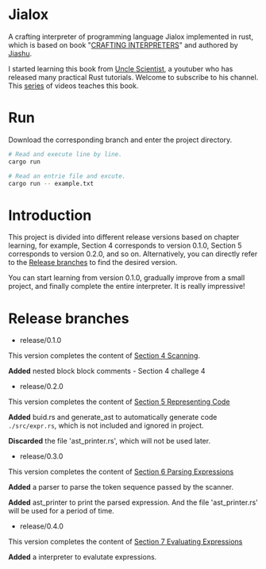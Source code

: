 # Jialox

A crafting interpreter of programming language Jialox implemented in rust, which is based on book "[CRAFTING INTERPRETERS](http://www.craftinginterpreters.com/contents.html)" and authored by [Jiashu](https://github.com/Jiashu-ht).

I started learning this book from [Uncle Scientist](https://www.youtube.com/@UncleScientist), a youtuber who has released many practical Rust tutorials. Welcome to subscribe to his channel. This [series](https://www.youtube.com/watch?v=WdoAJ_ouWRM) of videos teaches this book.

# Run
Download the corresponding branch and enter the project directory.
```sh
# Read and execute line by line.
cargo run

# Read an entrie file and excute.
cargo run -- example.txt

```

# Introduction

This project is divided into different release versions based on chapter learning, for example, Section 4 corresponds to version 0.1.0, Section 5 corresponds to version 0.2.0, and so on. Alternatively, you can directly refer to the [Release branches](#release-branches) to find the desired version.

You can start learning from version 0.1.0, gradually improve from a small project, and finally complete the entire interpreter. It is really impressive!

# Release branches

- release/0.1.0

This version completes the content of [Section 4 Scanning](http://www.craftinginterpreters.com/scanning.html).

**Added** nested block block comments - Section 4 challege 4

- release/0.2.0

This version completes the content of [Section 5 Representing Code](http://www.craftinginterpreters.com/representing-code.html)

**Added** buid.rs and generate_ast to automatically generate code `./src/expr.rs`, which is not included and ignored in project.

**Discarded** the file 'ast_printer.rs', which will not be used later.

- release/0.3.0

This version completes the content of [Section 6 Parsing Expressions](http://www.craftinginterpreters.com/parsing-expressions.html)

**Added** a parser to parse the token sequence passed by the scanner.

**Added** ast_printer to print the parsed expression. And the file 'ast_printer.rs' will be used for a period of time.

- release/0.4.0

This version completes the content of [Section 7 Evaluating Expressions](http://www.craftinginterpreters.com/evaluating-expressions.html)

**Added** a interpreter to evalutate expressions.